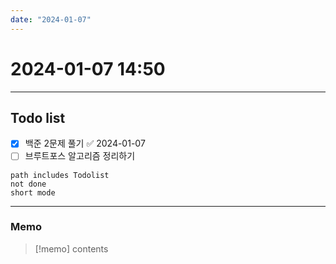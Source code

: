 ```yaml
---
date: "2024-01-07"
---
```

# 2024-01-07 14:50
---
## Todo list

- [x] 백준 2문제 풀기 ✅ 2024-01-07
- [ ] 브루트포스 알고리즘 정리하기
```tasks
path includes Todolist
not done
short mode
```
---
### Memo
> [!memo]
> contents
